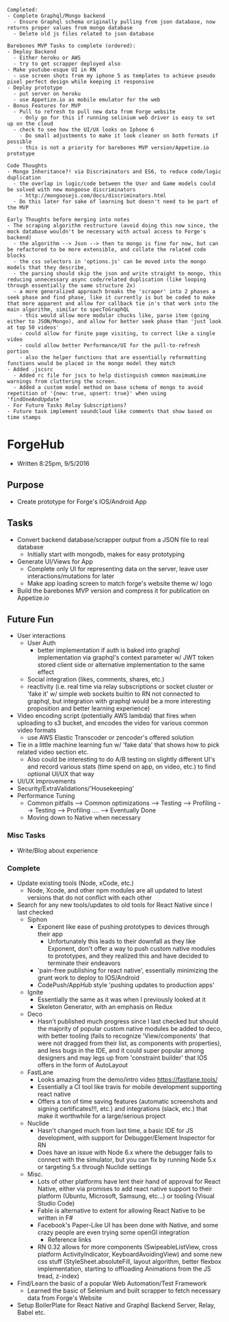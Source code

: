 ~~~~~
Completed:
- Complete Graphql/Mongo backend
  - Ensure Graphql schema originally pulling from json database, now returns proper values from mongo database
  - Delete old js files related to json database

Barebones MVP Tasks to complete (ordered):
- Deploy Backend
  - Either heroku or AWS
  - try to get scrapper deployed also
- Make youtube-esque UI in RN
  - use screen shots from my iphone 5 as templates to achieve pseudo pixel perfect design while keeping it responsive
- Deploy prototype
  - put server on heroku
  - use Appetize.io as mobile emulator for the web
- Bonus Features for MVP
  - Pull to refresh to pull new data from Forge website
    - Only go for this if running selinium web driver is easy to set up on the cloud
  - check to see how the UI/UX looks on Iphone 6
    - Do small adjustments to make it look cleaner on both formats if possible
    - this is not a priority for barebones MVP version/Appetize.io prototype

Code Thoughts
- Mongo Inheritance?! via Discriminators and ES6, to reduce code/logic duplication
  - the overlap in logic/code between the User and Game models could be solved with new mongoose discriminators
    - http://mongoosejs.com/docs/discriminators.html
  - Do this later for sake of learning but doesn't need to be part of the MVP

Early Thoughts before merging into notes
- The scraping algorithm restructure (avoid doing this now since, the mock database wouldn't be necessary with actual access to Forge's backend)
  - the algorithm --> Json --> then to mongo is fine for now, but can be refactored to be more extensible, and collate the related code blocks
  - the css selectors in 'options.js' can be moved into the mongo models that they describe,
  - the parsing should skip the json and write straight to mongo, this reducing unnecessary async code/related duplication (like looping through essentially the same structure 2x)
  - a more generalized approach breaks the 'scraper' into 2 phases a seek phase and find phase, like it currently is but be coded to make that more apparent and allow for callback tie in's that work into the main algorithm, similar to specToGraphQL
    - this would allow more modular chucks like, parse item (going either to JSON/Mongo), and allow for better seek phase than 'just look at top 50 videos'
    - could allow for finite page visiting, to correct like a single video
    - could allow better Performance/UI for the pull-to-refresh portion
    - also the helper functions that are essentially reformatting functions would be placed in the mongo model they match
- Added .jscsrc
  - Added rc file for jscs to help distinguish common maximumLine warnings from cluttering the screen.
  - Added a custom model method on base schema of mongo to avoid repetition of '{new: true, upsert: true}' when using 'findOneAndUpdate'
- For Future Tasks Relay Subscriptions?
- Future task implement soundcloud like comments that show based on time stamps
~~~~~

# ForgeHub
- Written 8:25pm, 9/5/2016

## Purpose
  - Create prototype for Forge's IOS/Android App

## Tasks
  - Convert backend database/scrapper output from a JSON file to real database
    - Initially start with mongodb, makes for easy prototyping
  - Generate UI/Views for App
    - Complete only UI for representing data on the server, leave user interactions/mutations for later
    - Make app loading screen to match forge's website theme w/ logo
  - Build the barebones MVP version and compress it for publication on Appetize.io

## Future Fun
  - User interactions
    - User Auth
      - better implementation if auth is baked into graphql implementation via graphql's context parameter w/ JWT token stored client side or alternative implementation to the same effect
    - Social integration (likes, comments, shares, etc.)
    - reactivity (i.e. real time via relay subscriptions or socket cluster or 'fake it' w/ simple web sockets builtin to RN not connected to graphql, but integration with graphql would be a more interesting proposition and better learning experience)
  - Video encoding script (potentially AWS lambda) that fires when uploading to s3 bucket, and encodes the video for various common video formats
    - use AWS Elastic Transcoder or zencoder's offered solution
  - Tie in a little machine learning fun w/ 'fake data'  that shows how to pick related video section etc.
    - Also could be interesting to do A/B testing on slightly different UI's and record various stats (time spend on app, on video, etc.) to find optional UI/UX that way
  - UI/UX improvements
  - Security/ExtraValidations/'Housekeeping'
  - Performance Tuning
    - Common pitfalls --> Common optimizations --> Testing --> Profiling --> Testing --> Profiling .... --> Eventually Done
    - Moving down to Native when necessary

### Misc Tasks
  - Write/Blog about experience

### Complete
  - Update existing tools (Node, xCode, etc.)
    - Node, Xcode, and other npm modules are all updated to latest versions that do not conflict with each other
  - Search for any new tools/updates to old tools for React Native since I last checked
    - Siphon
      - Exponent like ease of pushing prototypes to devices through their app
        - Unfortunately this leads to their downfall as they like Exponent, don't offer a way to push custom native modules to prototypes, and they realized this and have decided to terminate their endeavors
      - 'pain-free publishing for react native', essentially minimizing the grunt work to deploy to IOS/Android
      - CodePush/AppHub style 'pushing updates to production apps'
    - Ignite
      - Essentially the same as it was when I previously looked at it
      - Skeleton Generator, with an emphasis on Redux
    - Deco
      - Hasn't published much progress since I last checked but should the majority of popular custom native modules be added to deco, with better tooling (fails to recognize 'View/components' that were not dragged from their list, as components with properties), and less bugs in the IDE, and it could super popular among designers and may legs up from 'constraint builder' that IOS offers in the form of AutoLayout
    - FastLane
      - Looks amazing from the demo/intro video https://fastlane.tools/
      - Essentially a CI tool like travis for mobile development supporting react native
      - Offers a ton of time saving features (automatic screenshots and signing certificates!!!, etc.) and integrations (slack, etc.) that make it worthwhile for a large/serious project
    - Nuclide
      - Hasn't changed much from last time, a basic IDE for JS development, with support for Debugger/Element Inspector for RN
      - Does have an issue with Node 6.x where the debugger fails to connect with the simulator, but you can fix by running Node 5.x or targeting 5.x through Nuclide settings
    - Misc.
      - Lots of other platforms have lent their hand of approval for React Native, either via promises to add react native support to their platform (Ubuntu, Microsoft, Samsung, etc...) or tooling (Visual Studio Code)
      - Fable is alternative to extent for allowing React Native to be written in F#
      - Facebook's Paper-Like UI has been done with Native, and some crazy people are even trying some openGl integration
        - Reference links
      - RN 0.32 allows for more components (SwipeableListView, cross platform ActivityIndicator, KeyboardAvoidingView) and some new css stuff (StyleSheet.absoluteFill, layout algorithm, better flexbox implementation, starting to offloading Animations from the JS tread, z-index)
  - Find/Learn the basic of a popular Web Automation/Test Framework
    - Learned the basic of Selenium and built scrapper to fetch necessary data from Forge's Website
  - Setup BoilerPlate for React Native and Graphql Backend Server, Relay, Babel etc.
